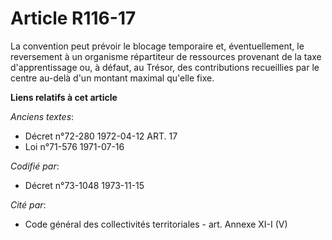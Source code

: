 # Article R116-17

La convention peut prévoir le blocage temporaire et, éventuellement, le reversement à un organisme répartiteur de ressources
provenant de la taxe d'apprentissage ou, à défaut, au Trésor, des contributions recueillies par le centre au-delà d'un
montant maximal qu'elle fixe.

**Liens relatifs à cet article**

_Anciens textes_:

  - Décret n°72-280 1972-04-12 ART. 17
  - Loi n°71-576 1971-07-16

_Codifié par_:

  - Décret n°73-1048 1973-11-15

_Cité par_:

  - Code général des collectivités territoriales - art. Annexe XI-I (V)
